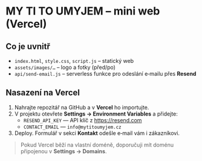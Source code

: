 # MY TI TO UMYJEM – mini web (Vercel)

## Co je uvnitř
- `index.html`, `style.css`, `script.js` – statický web
- `assets/images/…` – logo a fotky (před/po)
- `api/send-email.js` – serverless funkce pro odeslání e‑mailu přes **Resend**

## Nasazení na Vercel
1. Nahrajte repozitář na GitHub a v **Vercel** ho importujte.
2. V projektu otevřete **Settings → Environment Variables** a přidejte:
   - `RESEND_API_KEY` — API klíč z https://resend.com
   - `CONTACT_EMAIL` — `info@mytitoumyjem.cz`
3. Deploy. Formulář v sekci **Kontakt** odešle e‑mail vám i zákazníkovi.

> Pokud Vercel běží na vlastní doméně, doporučuji mít doménu připojenou v **Settings → Domains**.
